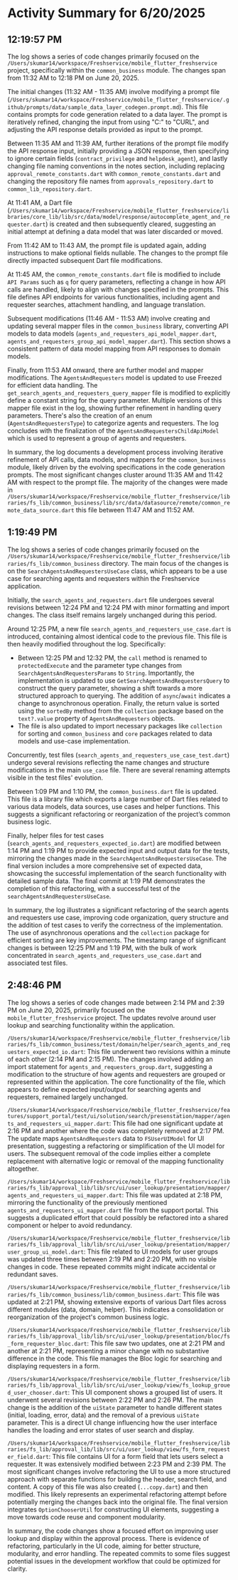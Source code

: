 # Activity Summary for 6/20/2025

## 12:19:57 PM
The log shows a series of code changes primarily focused on the `/Users/skumar14/workspace/Freshservice/mobile_flutter_freshservice` project, specifically within the `common_business` module.  The changes span from 11:32 AM to 12:18 PM on June 20, 2025.

The initial changes (11:32 AM - 11:35 AM) involve modifying a prompt file (`/Users/skumar14/workspace/Freshservice/mobile_flutter_freshservice/.github/prompts/data/sample_data_layer_codegen.prompt.md`). This file contains prompts for code generation related to a data layer. The prompt is iteratively refined, changing the input from using "C:" to "CURL", and adjusting the API response details provided as input to the prompt.

Between 11:35 AM and 11:39 AM, further iterations of the prompt file modify the API response input, initially providing a JSON response, then specifying to ignore certain fields (`contract_privilege` and `helpdesk_agent`), and lastly changing file naming conventions in the notes section, including replacing `approval_remote_constants.dart` with `common_remote_constants.dart` and changing the repository file names from `approvals_repository.dart` to `common_lib_repository.dart`.

At 11:41 AM, a Dart file (`/Users/skumar14/workspace/Freshservice/mobile_flutter_freshservice/libraries/core_lib/lib/src/data/model/response/autocomplete_agent_and_requester.dart`) is created and then subsequently cleared, suggesting an initial attempt at defining a data model that was later discarded or moved.

From 11:42 AM to 11:43 AM, the prompt file is updated again, adding instructions to make optional fields nullable.  The changes to the prompt file directly impacted subsequent Dart file modifications.

At 11:45 AM, the `common_remote_constants.dart` file is modified to include `API Params` such as `q` for query parameters, reflecting a change in how API calls are handled, likely to align with changes specified in the prompts.  This file defines API endpoints for various functionalities, including agent and requester searches, attachment handling, and language translation.

Subsequent modifications (11:46 AM - 11:53 AM) involve creating and updating several mapper files in the `common_business` library, converting API models to data models (`agents_and_requesters_api_model_mapper.dart`, `agents_and_requesters_group_api_model_mapper.dart`).  This section shows a consistent pattern of data model mapping from API responses to domain models.

Finally, from 11:53 AM onward, there are further model and mapper modifications. The `AgentsAndRequesters` model is updated to use Freezed for efficient data handling.  The  `get_search_agents_and_requesters_query_mapper` file is modified to explicitly define a constant string for the query parameter. Multiple versions of this mapper file exist in the log, showing further refinement in handling query parameters.  There's also the creation of an enum (`AgentsAndRequestersType`) to categorize agents and requesters.  The log concludes with the finalization of the `AgentsAndRequestersChildApiModel` which is used to represent a group of agents and requesters.

In summary, the log documents a development process involving iterative refinement of API calls, data models, and mappers for the `common_business` module, likely driven by the evolving specifications in the code generation prompts.  The most significant changes cluster around 11:35 AM and 11:42 AM with respect to the prompt file. The majority of the changes were made in `/Users/skumar14/workspace/Freshservice/mobile_flutter_freshservice/libraries/fs_lib/common_business/lib/src/data/datasource/remote/common_remote_data_source.dart` this file between 11:47 AM and 11:52 AM.


## 1:19:49 PM
The log shows a series of code changes primarily focused on the `/Users/skumar14/workspace/Freshservice/mobile_flutter_freshservice/libraries/fs_lib/common_business` directory.  The main focus of the changes is on the `SearchAgentsAndRequestersUseCase` class, which appears to be a use case for searching agents and requesters within the Freshservice application.

Initially, the `search_agents_and_requesters.dart` file undergoes several revisions between 12:24 PM and 12:24 PM with minor formatting and import changes.  The class itself remains largely unchanged during this period.

Around 12:25 PM, a new file `search_agents_and_requesters_use_case.dart` is introduced, containing almost identical code to the previous file.  This file is then heavily modified throughout the log.  Specifically:

*   Between 12:25 PM and 12:32 PM, the `call` method is renamed to `protectedExecute` and the parameter type changes from `SearchAgentsAndRequestersParams` to `String`.  Importantly, the implementation is updated to use `GetSearchAgentsAndRequestersQuery` to construct the query parameter, showing a shift towards a more structured approach to querying.  The addition of `async`/`await` indicates a change to asynchronous operation. Finally, the return value is sorted using the `sortedBy` method from the `collection` package based on the `text?.value` property of `AgentsAndRequesters` objects.
*   The file is also updated to import necessary packages like `collection` for sorting and `common_business` and `core` packages related to data models and use-case implementation.

Concurrently, test files (`search_agents_and_requesters_use_case_test.dart`) undergo several revisions reflecting the name changes and structure modifications in the main `use_case` file.  There are several renaming attempts visible in the test files' evolution.

Between 1:09 PM and 1:10 PM, the `common_business.dart` file is updated. This file is a library file which exports a large number of Dart files related to various data models, data sources, use cases and helper functions. This suggests a significant refactoring or reorganization of the project’s common business logic.

Finally, helper files for test cases (`search_agents_and_requesters_expected_io.dart`) are modified between 1:14 PM and 1:19 PM to provide expected input and output data for the tests, mirroring the changes made in the `SearchAgentsAndRequestersUseCase`. The final version includes a more comprehensive set of expected data, showcasing the successful implementation of the search functionality with detailed sample data.  The final commit at 1:19 PM demonstrates the completion of this refactoring, with a successful test of the `searchAgentsAndRequestersUseCase`.

In summary, the log illustrates a significant refactoring of the search agents and requesters use case, improving code organization, query structure and the addition of test cases to verify the correctness of the implementation.  The use of asynchronous operations and the `collection` package for efficient sorting are key improvements.  The timestamp range of significant changes is between 12:25 PM and 1:19 PM, with the bulk of work concentrated in `search_agents_and_requesters_use_case.dart` and associated test files.


## 2:48:46 PM
The log shows a series of code changes made between 2:14 PM and 2:39 PM on June 20, 2025, primarily focused on the `mobile_flutter_freshservice` project.  The updates revolve around user lookup and searching functionality within the application.

`/Users/skumar14/workspace/Freshservice/mobile_flutter_freshservice/libraries/fs_lib/common_business/test/domain/helper/search_agents_and_requesters_expected_io.dart`: This file underwent two revisions within a minute of each other (2:14 PM and 2:15 PM). The changes involved adding an import statement for  `agents_and_requesters_group.dart`, suggesting a modification to the structure of how agents and requesters are grouped or represented within the application. The core functionality of the file, which appears to define expected input/output for searching agents and requesters, remained largely unchanged.

`/Users/skumar14/workspace/Freshservice/mobile_flutter_freshservice/features/support_portal/test/ui/solution/search/presenstation/mapper/agents_and_requesters_ui_mapper.dart`: This file had one significant update at 2:16 PM and another where the code was completely removed at 2:17 PM. The update maps `AgentsAndRequesters` data to `FSUserUIModel` for UI presentation, suggesting a refactoring or simplification of the UI model for users. The subsequent removal of the code implies either a complete replacement with alternative logic or removal of the mapping functionality altogether.

`/Users/skumar14/workspace/Freshservice/mobile_flutter_freshservice/libraries/fs_lib/approval_lib/lib/src/ui/user_lookup/presentation/mapper/agents_and_requesters_ui_mapper.dart`:  This file was updated at 2:18 PM, mirroring the functionality of the previously mentioned `agents_and_requesters_ui_mapper.dart` file from the support portal. This suggests a duplicated effort that could possibly be refactored into a shared component or helper to avoid redundancy.


`/Users/skumar14/workspace/Freshservice/mobile_flutter_freshservice/libraries/fs_lib/approval_lib/lib/src/ui/user_lookup/presentation/mapper/user_group_ui_model.dart`:  This file related to UI models for user groups was updated three times between 2:19 PM and 2:20 PM, with no visible changes in code. These repeated commits might indicate accidental or redundant saves.

`/Users/skumar14/workspace/Freshservice/mobile_flutter_freshservice/libraries/fs_lib/common_business/lib/common_business.dart`: This file was updated at 2:21 PM, showing extensive exports of various Dart files across different modules (data, domain, helper). This indicates a consolidation or reorganization of the project's common business logic.

`/Users/skumar14/workspace/Freshservice/mobile_flutter_freshservice/libraries/fs_lib/approval_lib/lib/src/ui/user_lookup/presentation/bloc/fs_form_requester_bloc.dart`: This file saw two updates, one at 2:21 PM and another at 2:21 PM, representing a minor change with no substantive difference in the code. This file manages the Bloc logic for searching and displaying requesters in a form.

`/Users/skumar14/workspace/Freshservice/mobile_flutter_freshservice/libraries/fs_lib/approval_lib/lib/src/ui/user_lookup/view/fs_lookup_groued_user_chooser.dart`: This UI component shows a grouped list of users. It underwent several revisions between 2:22 PM and 2:26 PM. The main change is the addition of the `uiState` parameter to handle different states (initial, loading, error, data) and the removal of a previous `uiState` parameter.  This is a direct UI change influencing how the user interface handles the loading and error states of user search and display.

`/Users/skumar14/workspace/Freshservice/mobile_flutter_freshservice/libraries/fs_lib/approval_lib/lib/src/ui/user_lookup/view/fs_form_requester_field.dart`:  This file contains UI for a form field that lets users select a requester. It was extensively modified between 2:23 PM and 2:39 PM.  The most significant changes involve refactoring the UI to use a more structured approach with separate functions for building the header, search field, and content.  A copy of this file was also created (`...copy.dart`) and then modified. This likely represents an experimental refactoring attempt before potentially merging the changes back into the original file.  The final version integrates `OptionChooserUtil` for constructing UI elements, suggesting a move towards code reuse and component modularity.

In summary, the code changes show a focused effort on improving user lookup and display within the approval process.  There is evidence of refactoring, particularly in the UI code, aiming for better structure, modularity, and error handling. The repeated commits to some files suggest potential issues in the development workflow that could be optimized for clarity.
